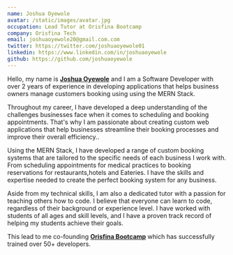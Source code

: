 ```yaml
---
name: Joshua Oyewole
avatar: /static/images/avatar.jpg
occupation: Lead Tutor at Orisfina Bootcamp
company: Orisfina Tech
email: joshuaoyewole20@gmail.com.com
twitter: https://twitter.com/joshuaoyewole01
linkedin: https://www.linkedin.com/in/joshuaoyewole
github: https://github.com/joshuaoyewole
---
```


Hello, my name is **[Joshua Oyewole](https://joshuaoyewole.com.ng)** and I am a Software Developer with over 2 years of experience in developing applications that helps business owners manage customers booking using using the MERN Stack.

Throughout my career, I have developed a deep understanding of the challenges businesses face when it comes to scheduling and booking appointments. That's why I am passionate about creating custom web applications that help businesses streamline their booking processes and improve their overall efficiency..

Using the MERN Stack, I have developed a range of custom booking systems that are tailored to the specific needs of each business I work with. From scheduling appointments for medical practices to booking reservations for restaurants,hotels and Eateries. I have the skills and expertise needed to create the perfect booking system for any business.

Aside from my technical skills, I am also a dedicated tutor with a passion for teaching others how to code. I believe that everyone can learn to code, regardless of their background or experience level. I have worked with students of all ages and skill levels, and I have a proven track record of helping my students achieve their goals.

This lead to me co-founding **[Orisfina Bootcamp](https://oci.com.ng)** which has successfully trained over 50+ developers.
